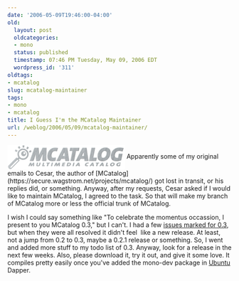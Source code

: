 ```yaml
---
date: '2006-05-09T19:46:00-04:00'
old:
  layout: post
  oldcategories:
  - mono
  status: published
  timestamp: 07:46 PM Tuesday, May 09, 2006 EDT
  wordpress_id: '311'
oldtags:
- mcatalog
slug: mcatalog-maintainer
tags:
- mono
- mcatalog
title: I Guess I'm the MCatalog Maintainer
url: /weblog/2006/05/09/mcatalog-maintainer/
---
```


<img src="/weblog/media/2006/05/mcatalogWebLogo.png" align="center">
Apparently some of my original emails to Cesar, the author of [MCatalog](https://secure.wagstrom.net/projects/mcatalog/) got lost in transit, or his replies did, or something.  Anyway, after my requests, Cesar asked if I would like to maintain MCatalog, I agreed to the task.  So that will make my branch of MCatalog more or less the official trunk of MCatalog.

I wish I could say something like "To celebrate the momentus occassion, I present to you MCatalog 0.3," but I can't.  I had a few [issues marked for 0.3](https://secure.wagstrom.net/projects/mcatalog/milestone/0.3), but when they were all resolved it didn't feel  like a new release.  At least, not a jump from 0.2 to 0.3, maybe a 0.2.1 release or something.  So, I went and added more stuff to my todo list of 0.3.  Anyway, look for a release in the next few weeks.  Also, please download it, try it out, and give it some love.  It compiles pretty easily once you've added the mono-dev package in [Ubuntu](http://www.ubuntu.com/) Dapper.